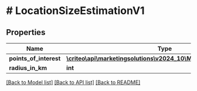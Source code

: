 # # LocationSizeEstimationV1

## Properties

Name | Type | Description | Notes
------------ | ------------- | ------------- | -------------
**points_of_interest** | [**\criteo\api\marketingsolutions\v2024_10\Model\PointOfInterestV1[]**](PointOfInterestV1.md) |  |
**radius_in_km** | **int** |  |

[[Back to Model list]](../../README.md#models) [[Back to API list]](../../README.md#endpoints) [[Back to README]](../../README.md)
